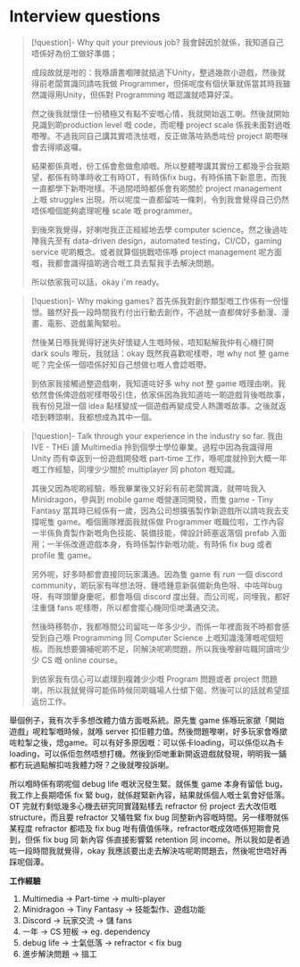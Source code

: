 # Interview questions

> [!question]- Why quit your previous job?
> 我會歸因於就係，我知道自己唔係好為份工做好準備；
> 
> 成段故就是咁的：我喺讀書嗰陣就掂過下Unity，整過幾款小遊戲，然後就得前老闆賞識同請咗我做 Programmer，但係呢度有個伏筆就係當其時我雖然識得用Unity，但係對 Programming 嘅認識就唔算好深。
> 
> 然之後我就懷住一份積極又有點不安嘅心情，我就開始返工喇。然後就開始見識到啲production level 嘅 code，而呢種 project scale 係我未面對過嘅嘢嚟。不過我同自己講其實唔洗怯嘅，反正做落咗熟悉咗份 project 啲嘢咪會去得順返囉。
> 
> 結果都係真嘅，份工係會愈做愈順嘅。所以整體嚟講其實份工都幾乎合我期望，都係有時準時收工有時OT，有時係fix bug，有時係搞下新意思，而我一直都學下新嘢咁樣。不過間唔時都係會有啲關於 project management 上嘅 struggles 出現，所以呢度一直都留咗一條刺，令到我會覺得自己仍然唔係嗰個能夠處理呢種 scale 嘅 programmer。
> 
> 到後來我覺得，好喇咁我正正經經地去學 computer science。然之後過咗陣我先至有 data-driven design，automated testing，CI/CD，gaming service 呢啲概念。或者就算個挑戰唔係喺 project management 呢方面嘅，我都會識得搵啲適合嘅工具去幫我手去解決問題。
> 
> 所以依家我可以話，okay i'm ready。

> [!question]- Why making games?
> 首先係我對創作類型嘅工作係有一份憧憬。雖然好長一段時間我冇付出行動去創作，不過就一直都俾好多動漫、漫畫、電影、遊戲薰陶緊啦。
> 
> 然後某日喺我覺得好迷失好懷疑人生嘅時候，唔知點解我仲有心機打開 dark souls 嚟玩，我就話：okay 既然我喜歡呢樣嘢，咁 why not 整 game 呢？完全係一個唔係好知自己想做乜嘅人會諗嘅嘢。
> 
> 到依家我接觸過整遊戲喇，我知道咗好多 why not 整 game 嘅理由喇。我依然會係俾遊戲呢樣嘢吸引住，依家係因為我知道咗一啲遊戲背後嘅故事，我有份見證一個 idea 點樣變成一個遊戲再變成受人熱讚嘅故事。之後就返唔到轉頭喇，我都想成為其中一個。

> [!question]- Talk through your experience in the industry so far.
> 我由 IVE - THEi 讀 Multimedia 拎到個學士學位畢業。過程中因為我識得用 Unity 而有幸返到一份遊戲開發嘅 part-time 工作，喺呢度就拎到大概一年嘅工作經驗，同埋少少關於 multiplayer 同 photon 嘅知識。
> 
> 其後又因為呢啲經驗，喺我畢業後又好彩有前老闆賞識，就帶咗我入Minidragon，參與到 mobile game 嘅營運同開發，而隻 game - Tiny Fantasy 當其時已經係有一歲，因為公司想擴張製作新遊戲所以請咗我去支撐呢隻 game。嗰個團隊裡面我就係做 Programmer 嘅職位啦，工作內容一半係負責製作新嘅角色技能、裝備技能，俾設計師塞返落個 prefab 入面用；一半係改進遊戲本身，有時係製作新嘅功能，有時係 fix bug 或者 profile 隻 game。
> 
> 另外呢，好多時都會直接同玩家溝通。因為隻 game 有 run 一個 discord community，啲玩家有咩想法呀、鍾唔鍾意新裝備新角色呀、中咗咩bug呀、有咩頭暈身慶呢，都會喺個 discord 度出聲。而公司呢，同埋我，都好注重儲 fans 呢樣嘢，所以都會擺心機同佢哋溝通交流。
> 
> 然後時移勢亦，我都喺間公司留咗一年多少少。而係一年裡面我不時都會感受到自己喺 Programming 同 Computer Science 上嘅知識淺薄嘅呢個短板。而我想要彌補呢啲不足，同解決呢啲問題，所以我後嚟辭咗職同讀咗少少 CS 嘅 online course。
> 
> 到依家我有信心可以處理到複雜少少嘅 Program 問題或者 project 問題喇，所以我就覺得可能係時候同啲職場人仕傾下偈，然後可以的話就希望搵返份工作。



舉個例子，我有次手多想改體力值方面嘅系統。原先隻 game 係喺玩家撳「開始遊戲」呢粒掣嘅時候，就喺 server 扣佢體力值。然後問題嚟喇，好多玩家會喺撳咗粒掣之後，熄game。可以有好多原因嘅：可以係卡loading，可以係佢以為卡loading，可以係佢忽然唔想打機。然後到佢哋重新開返遊戲就發現，明明我一鋪都冇玩過點解扣咗我體力呀？之後就嚟投訴喇。

所以嗰時係有啲呢個 debug life 嘅狀況發生緊。就係隻 game 本身有留低 bug，我工作上長期唔係 fix 緊 bug，就係趕緊新內容，結果就係個人嘅士氣會好低落。OT 完就冇剩低幾多心機去研究同實踐點樣去 refractor 份 project 去大改佢嘅 structure，而且要 refractor 又犠牲緊 fix bug 同整新內容嘅時間。另一樣嘢就係某程度 refractor 都唔及 fix bug 咁有價值係咪，refractor嘅成效唔係短期會見到，但係 fix bug 同 新內容 係直接影響緊 retention 同 income。所以我如是者過咗一段時間我就覺得，okay 我應該要出走去解決咗呢啲問題去，然後呢世唔好再踩呢個潭。



**工作經驗**
1. Multimedia → Part-time → multi-player
2. Minidragon → Tiny Fantasy → 技能製作、遊戲功能
3. Discord → 玩家交流 → 儲 fans
4. 一年 → CS 短板 → eg. dependency
5. debug life → 士氣低落 → refractor < fix bug
6. 進步解決問題 → 搵工
